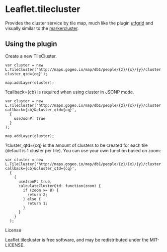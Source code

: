 # Leaflet.tilecluster

Provides the cluster service by tile map, much like the plugin [utfgrid](https://github.com/danzel/Leaflet.utfgrid) and visually similar to the [markercluster](https://github.com/Leaflet/Leaflet.markercluster).

## Using the plugin

Create a new TileCluster.

```
var cluster = new L.TileCluster('http://maps.gogeo.io/map/db1/people/{z}/{x}/{y}/cluster.json?cluster_qtd={cq}');

map.addLayer(cluster);
```

?callback={cb} is required when using cluster in JSONP mode.

```
var cluster = new L.TileCluster('http://maps.gogeo.io/map/db1/people/{z}/{x}/{y}/cluster.json?callback={cb}&cluster_qtd={cq}',
  {
    useJsonP: true
  }
);

map.addLayer(cluster);
```

?cluster_qtd={cq} is the amount of clusters to be created for each tile (default is 1 cluster per tile). You can use your own function based on zoom:

```
var cluster = new L.TileCluster('http://maps.gogeo.io/map/db1/people/{z}/{x}/{y}/cluster.json?callback={cb}&cluster_qtd={cq}',
  {
    {
      useJsonP: true,
      calculateClusterQtd: function(zoom) {
        if (zoom >= 8) {
          return 2;
        } else {
          return 1;
        }
      }
    }
  );
```

License

Leaflet.tilecluster is free software, and may be redistributed under the MIT-LICENSE.